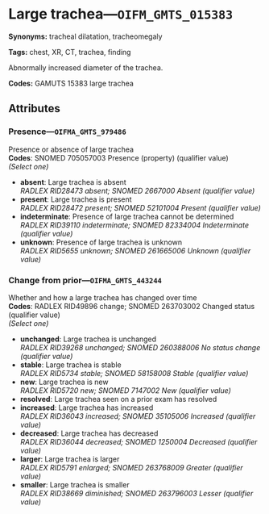 # Large trachea—`OIFM_GMTS_015383`

**Synonyms:** tracheal dilatation, tracheomegaly

**Tags:** chest, XR, CT, trachea, finding

Abnormally increased diameter of the trachea.

**Codes:** GAMUTS 15383 large trachea

## Attributes

### Presence—`OIFMA_GMTS_979486`

Presence or absence of large trachea  
**Codes**: SNOMED 705057003 Presence (property) (qualifier value)  
*(Select one)*

- **absent**: Large trachea is absent  
_RADLEX RID28473 absent; SNOMED 2667000 Absent (qualifier value)_
- **present**: Large trachea is present  
_RADLEX RID28472 present; SNOMED 52101004 Present (qualifier value)_
- **indeterminate**: Presence of large trachea cannot be determined  
_RADLEX RID39110 indeterminate; SNOMED 82334004 Indeterminate (qualifier value)_
- **unknown**: Presence of large trachea is unknown  
_RADLEX RID5655 unknown; SNOMED 261665006 Unknown (qualifier value)_

### Change from prior—`OIFMA_GMTS_443244`

Whether and how a large trachea has changed over time  
**Codes**: RADLEX RID49896 change; SNOMED 263703002 Changed status (qualifier value)  
*(Select one)*

- **unchanged**: Large trachea is unchanged  
_RADLEX RID39268 unchanged; SNOMED 260388006 No status change (qualifier value)_
- **stable**: Large trachea is stable  
_RADLEX RID5734 stable; SNOMED 58158008 Stable (qualifier value)_
- **new**: Large trachea is new  
_RADLEX RID5720 new; SNOMED 7147002 New (qualifier value)_
- **resolved**: Large trachea seen on a prior exam has resolved  
- **increased**: Large trachea has increased  
_RADLEX RID36043 increased; SNOMED 35105006 Increased (qualifier value)_
- **decreased**: Large trachea has decreased  
_RADLEX RID36044 decreased; SNOMED 1250004 Decreased (qualifier value)_
- **larger**: Large trachea is larger  
_RADLEX RID5791 enlarged; SNOMED 263768009 Greater (qualifier value)_
- **smaller**: Large trachea is smaller  
_RADLEX RID38669 diminished; SNOMED 263796003 Lesser (qualifier value)_